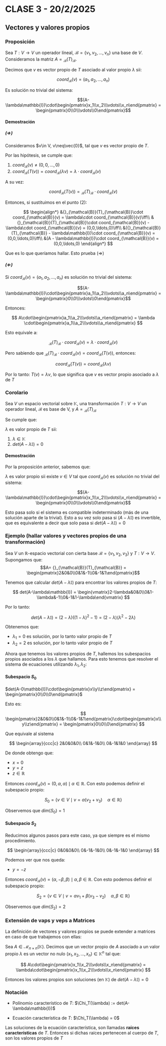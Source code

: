 # CLASE 3 - 20/2/2025

## Vectores y valores propios

### Proposición

Sea $T:V\to V$ un operador líneal, $\mathcal{B} = \{v_1, v_2,\ldots, v_n\}$ una base de $V$. Consideramos la matriz $A = {}_{\mathcal{B}}(T)_{\mathcal{B}}$.

Decimos que $v$ es vector propio de $T$ asociado al valor propio $\lambda$ sii:

$$coord_{\mathcal{B}}(v) = (a_1, a_2, \ldots, a_n)$$

Es solución no trivial del sistema:

$$(A-\lambda\mathbb{I})\cdot\begin{pmatrix}x_1\\x_2\\\vdots\\x_n\end{pmatrix} = \begin{pmatrix}0\\0\\\vdots\\0\end{pmatrix}$$

#### Demostración

##### $(\Rightarrow)$

Consideramos $v\in V, v\neq\vec{0}$, tal que $v$ es vector propio de $T$.

Por las hipótesis, se cumple que:

1. $coord_{\mathcal{B}}(v)\neq (0,0,\ldots,0)$
2. $coord_{\mathcal{B}}(T(v)) = coord_{\mathcal{B}}(\lambda v) = \lambda\cdot coord_{\mathcal{B}}(v)$

A su vez:

$$coord_{\mathcal{B}}(T(v)) = {}_{\mathcal{B}}(T)_{\mathcal{B}}\cdot coord_{\mathcal{B}}(v)$$

Entonces, si sustituimos en el punto (2):

$$
\begin{align*}
&{}_{\mathcal{B}}(T)_{\mathcal{B}}\cdot coord_{\mathcal{B}}(v) = \lambda\cdot coord_{\mathcal{B}}(v)\iff\\
&{}_{\mathcal{B}}(T)_{\mathcal{B}}\cdot coord_{\mathcal{B}}(v) - \lambda\cdot coord_{\mathcal{B}}(v) = (0,0,\ldots,0)\iff\\
&({}_{\mathcal{B}}(T)_{\mathcal{B}} - \lambda\mathbb{I})\cdot coord_{\mathcal{B}}(v) = (0,0,\ldots,0)\iff\\
&(A - \lambda\mathbb{I})\cdot coord_{\mathcal{B}}(v) = (0,0,\ldots,0)
\end{align*}
$$

Que es lo que queríamos hallar. Esto prueba $(\Rightarrow)$

##### $(\Leftarrow)$

Si $coord_{\mathcal{B}}(v) = (a_1, a_2, \ldots, a_n)$ es solución no trivial del sistema:

$$(A-\lambda\mathbb{I})\cdot\begin{pmatrix}a_1\\a_2\\\vdots\\a_n\end{pmatrix} = \begin{pmatrix}0\\0\\\vdots\\0\end{pmatrix}$$

Entonces:

$$
A\cdot\begin{pmatrix}a_1\\a_2\\\vdots\\a_n\end{pmatrix} = \lambda \cdot\begin{pmatrix}a_1\\a_2\\\vdots\\a_n\end{pmatrix}
$$

Esto equivale a:

$$
{}_{\mathcal{B}}(T)_{\mathcal{B}}\cdot coord_{\mathcal{B}}(v) = \lambda\cdot coord_{\mathcal{B}}(v)
$$

Pero sabiendo que ${}_{\mathcal{B}}(T)_{\mathcal{B}}\cdot coord_{\mathcal{B}}(v) = coord_{\mathcal{B}}(T(v))$, entonces:

$$
coord_{\mathcal{B}}(T(v)) = coord_{\mathcal{B}}(\lambda v)
$$

Por lo tanto: $T(v) = \lambda v$, lo que significa que $v$ es vector propio asociado a $\lambda$ de $T$

### Corolario

Sea $V$ un espacio vectorial sobre $\mathbb{K}$, una transformación $T:V\to V$ un operador lineal, $\mathcal{B}$ es base de V, y $A={}_{\mathcal{B}}(T)_{\mathcal{B}}$

Se cumple que:

$\lambda$ es valor propio de $T$ sii:

1. $\lambda\in\mathbb{K}$
2. $det(A-\lambda\mathbb{I}) = 0$

#### Demostración

Por la proposición anterior, sabemos que:

$\lambda$ es valor propio sii existe $v\in V$ tal que $coord_{\mathcal{B}}(v)$ es solución no trivial del sistema:

$$(A-\lambda\mathbb{I})\cdot\begin{pmatrix}x_1\\x_2\\\vdots\\x_n\end{pmatrix} = \begin{pmatrix}0\\0\\\vdots\\0\end{pmatrix}$$

Esto pasa solo si el sistema es compatible indeterminado (más de una solución aparte de la trivial). Esto a su vez solo pasa si $(A-\lambda\mathbb{I})$ es invertible, que es equivalente a decir que solo pasa si $det(A-\lambda\mathbb{I}) = 0$

### Ejemplo (hallar valores y vectores propios de una transformación)

Sea $V$ un $\mathbb{R}$-espacio vectorial con cierta base $\mathcal{B} = \{v_1,v_2,v_3\}$ y $T:V\to V$. Supongamos que: 
$$A= {}_{\mathcal{B}}(T)_{\mathcal{B}} = \begin{pmatrix}2&0&0\\0&1&-1\\0&-1&1\end{pmatrix}$$

Tenemos que calcular $det(A-\lambda\mathbb{I})$ para encontrar los valores propios de $T$:

$$
det(A-\lambda\mathbb{I}) = \begin{vmatrix}2-\lambda&0&0\\0&1-\lambda&-1\\0&-1&1-\lambda\end{vmatrix}
$$

Por lo tanto:

$$
det(A-\lambda\mathbb{I}) = (2-\lambda)((1-\lambda)^2-1) = (2-\lambda)(\lambda^2-2\lambda)
$$

Obtenemos que:

- $\lambda_1 = 0$ es solución, por lo tanto valor propio de $T$
- $\lambda_2 = 2$ es solución, por lo tanto valor propio de $T$

Ahora que tenemos los valores propios de $T$, hallemos los subespacios propios asociados a los $\lambda$ que hallamos. Para esto tenemos que resolver el sistema de ecuaciones utilizando $\lambda_1,\lambda_2$:

#### Subespacio $S_0$

$det(A-0\mathbb{I})\cdot\begin{pmatrix}x\\y\\z\end{pmatrix} = \begin{pmatrix}0\\0\\0\end{pmatrix}$

Esto es:

$$
\begin{pmatrix}2&0&0\\0&1&-1\\0&-1&1\end{pmatrix}\cdot\begin{pmatrix}x\\y\\z\end{pmatrix} = \begin{pmatrix}0\\0\\0\end{pmatrix}
$$

Que equivale al sistema

$$
\begin{array}{ccc|c}
2&0&0&0\\
0&1&-1&0\\
0&-1&1&0
\end{array}
$$

De donde obtengo que:

- $x = 0$
- $y = z$
- $z\in\mathbb{R}$

Entonces $coord_{\mathcal{B}}(v) = (0,\alpha,\alpha)\mid \alpha\in\mathbb{R}$. Con esto podemos definir el subespacio propio:

$$S_0 = \{v\in V\mid v= \alpha(v_2+v_3)\quad \alpha\in\mathbb{R}\}$$

Observemos que $dim(S_0) = 1$

#### Subespacio $S_2$

Reducimos algunos pasos para este caso, ya que siempre es el mismo procedimiento.

$$
\begin{array}{ccc|c}
0&0&0&0\\
0&-1&-1&0\\
0&-1&-1&0
\end{array}
$$

Podemos ver que nos queda:

- $y = -z$

Entonces $coord_{\mathcal{B}}(v) = (\alpha,-\beta,\beta)\mid \alpha,\beta\in\mathbb{R}$. Con esto podemos definir el subespacio propio:

$$S_2 = \{v\in V\mid v= \alpha v_1+\beta(v_3-v_2)\quad \alpha,\beta\in\mathbb{R}\}$$

Observemos que $dim(S_2) = 2$

### Extensión de vaps y veps a Matrices

La definición de vectores y valores propios se puede extender a matrices en caso de que trabajemos con ellas:

Sea $A\in\mathcal{M}_{n\times n}(\mathbb{K})$. Decimos que un vector propio de $A$ asociado a un valor propio $\lambda$ es un vector no nulo $(x_1,x_2,\ldots,x_n)\in\mathbb{K}^n$ tal que:

$$
A\cdot\begin{pmatrix}x_1\\x_2\\\vdots\\x_n\end{pmatrix} = \lambda\cdot\begin{pmatrix}x_1\\x_2\\\vdots\\x_n\end{pmatrix}
$$

Entonces los valores propios son soluciones (en $\mathbb{K}$) de $det(A-\lambda\mathbb{I}) = 0$

### Notación

- Polínomio característico de $T$: $\Chi_T(\lambda) := det(A-\lambda\mathbb{I})$

- Ecuación característica de $T$: $\Chi_T(\lambda) = 0$

Las soluciones de la ecuación característica, son llamadas **raíces características** de $T$. Entonces si dichas raíces pertenecen al cuerpo de $T$, son los valores propios de $T$